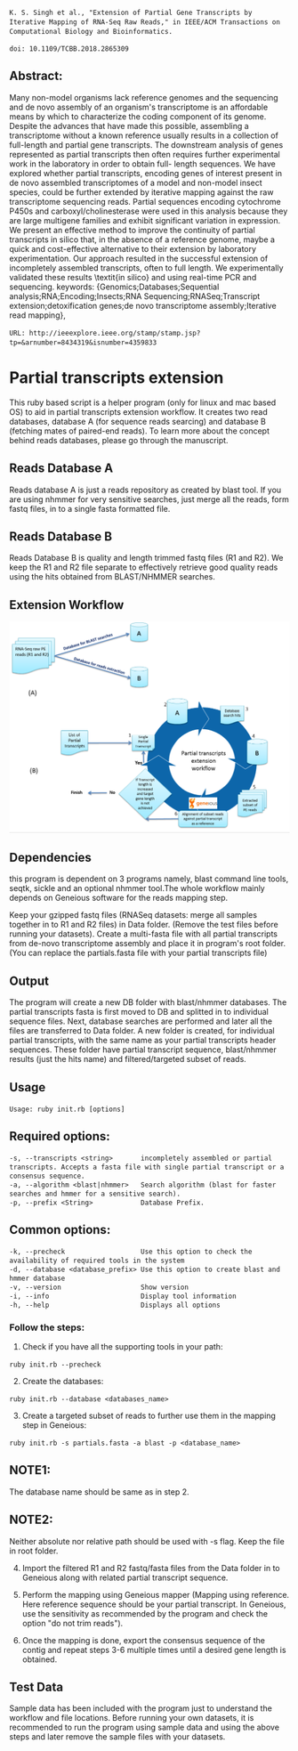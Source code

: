 `K. S. Singh et al., "Extension of Partial Gene Transcripts by Iterative Mapping of RNA-Seq Raw Reads," in IEEE/ACM Transactions on Computational Biology and Bioinformatics.`

`doi: 10.1109/TCBB.2018.2865309`

## Abstract: 
Many non-model organisms lack reference genomes and the sequencing and de novo assembly of an organism's transcriptome is an affordable means by which to characterize the coding component of its genome. Despite the advances that have made this possible, assembling a transcriptome without a known reference usually results in a collection of full-length and partial gene transcripts. The downstream analysis of genes represented as partial transcripts then often requires further experimental work in the laboratory in order to obtain full- length sequences. We have explored whether partial transcripts, encoding genes of interest present in de novo assembled transcriptomes of a model and non-model insect species, could be further extended by iterative mapping against the raw transcriptome sequencing reads. Partial sequences encoding cytochrome P450s and carboxyl/cholinesterase were used in this analysis because they are large multigene families and exhibit significant variation in expression. We present an effective method to improve the continuity of partial transcripts in silico that, in the absence of a reference genome, maybe a quick and cost-effective alternative to their extension by laboratory experimentation. Our approach resulted in the successful extension of incompletely assembled transcripts, often to full length. We experimentally validated these results \textit{in silico} and using real-time PCR and sequencing.
keywords: {Genomics;Databases;Sequential analysis;RNA;Encoding;Insects;RNA Sequencing;RNASeq;Transcript extension;detoxification genes;de novo transcriptome assembly;Iterative read mapping},

`URL: http://ieeexplore.ieee.org/stamp/stamp.jsp?tp=&arnumber=8434319&isnumber=4359833`


# Partial transcripts extension  
This ruby based script is a  helper program (only for linux and mac based OS) to aid in partial transcripts extension workflow. It creates two read databases, database A (for sequence reads searcing) and database B (fetching mates of paired-end reads). To learn more about the concept behind reads databases, please go through the manuscript.

## Reads Database A  
Reads database A is just a reads repository as created by blast tool. If you are using nhmmer for very sensitive searches, just merge all the reads, form fastq files, in to a single fasta formatted file.

## Reads Database B  
Reads Database B is quality and length trimmed fastq files (R1 and R2). We keep the R1 and R2 file separate to effectively retrieve good quality reads using the hits obtained from BLAST/NHMMER searches. 

## Extension Workflow
![Extension_workflow](https://github.com/kumarsaurabh20/transcripts_extension/blob/master/simulations/images/extension.PNG)

## Dependencies  
this program is dependent on 3 programs namely, blast command line tools, seqtk, sickle and an optional nhmmer tool.The whole workflow mainly depends on Geneious software for the reads mapping step.

Keep your gzipped fastq files (RNASeq datasets: merge all samples together in to R1 and R2 files) in Data folder. (Remove the test files before running your datasets). Create a multi-fasta file with all partial transcripts from de-novo transcriptome assembly and place it in program's root folder. (You can replace the partials.fasta file with your partial transcripts file)

## Output  
The program will create a new DB folder with blast/nhmmer databases. The partial transcripts fasta is first moved to DB and splitted in to individual sequence files. Next, database searches are performed and later all the files are transferred to Data folder. A new folder is created, for individual partial transcripts, with the same name as your partial transcripts header sequences. These folder have partial transcript sequence, blast/nhmmer results (just the hits name) and filtered/targeted subset of reads.

## Usage  

`Usage: ruby init.rb [options]`

Required options:
-----------------
    -s, --transcripts <string>       incompletely assembled or partial transcripts. Accepts a fasta file with single partial transcript or a consensus sequence.
    -a, --algorithm <blast|nhmmer>   Search algorithm (blast for faster searches and hmmer for a sensitive search).
    -p, --prefix <String>            Database Prefix.

Common options:
---------------
    -k, --precheck                   Use this option to check the availability of required tools in the system
    -d, --database <database_prefix> Use this option to create blast and hmmer database
    -v, --version                    Show version
    -i, --info                       Display tool information
    -h, --help                       Displays all options


### Follow the steps:  

1. Check if you have all the supporting tools in your path:

`ruby init.rb --precheck`

2. Create the databases:

`ruby init.rb --database <databases_name>`

3. Create a targeted subset of reads to further use them in the mapping step in Geneious:

`ruby init.rb -s partials.fasta -a blast -p <database_name>`

## NOTE1:   
The database name should be same as in step 2.  
## NOTE2:   
Neither absolute nor relative path should be used with -s flag. Keep the file in root folder.  

4. Import the filtered R1 and R2 fastq/fasta files from the Data folder in to Geneious along with related partial transcript sequence.

5. Perform the mapping using Geneious mapper (Mapping using reference. Here reference sequence should be your partial transcript. In Geneious, use the sensitivity as recommended by the program and check the option "do not trim reads").

6. Once the mapping is done, export the consensus sequence of the contig and repeat steps 3-6 multiple times until a desired gene length is obtained.  

## Test Data  
Sample data has been included with the program just to understand the workflow and file locations. Before running your own datasets, it is recommended to run the program using sample data and using the above steps and later remove the sample files with your datasets.
